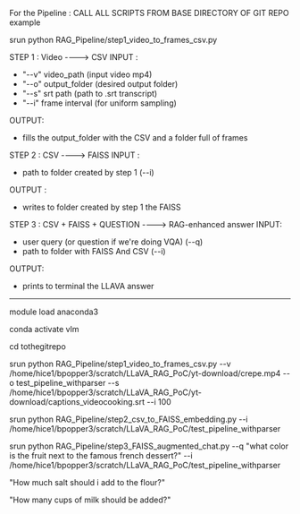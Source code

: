 For the Pipeline :
CALL ALL SCRIPTS FROM BASE DIRECTORY OF GIT REPO
example 

srun python RAG_Pipeline/step1_video_to_frames_csv.py




STEP 1 : Video ----> CSV
INPUT :
 - "--v" video_path (input video mp4)             
 - "--o" output_folder (desired output folder)
 - "--s" srt path (path to .srt transcript)
 - "--i" frame interval (for uniform sampling)


OUTPUT:
 - fills the output_folder with the CSV and a folder full of frames



STEP 2 :  CSV ----> FAISS
INPUT :
 - path to folder created by step 1 (--i)

OUTPUT :
 - writes to folder created by step 1 the FAISS


STEP 3 : CSV + FAISS + QUESTION ----> RAG-enhanced answer
INPUT:
 - user query (or question if we're doing VQA) (--q)
 - path to folder with FAISS And CSV (--i)

OUTPUT:
 - prints to terminal the LLAVA answer







-----------------------------------

module load anaconda3

conda activate vlm

cd tothegitrepo

srun python RAG_Pipeline/step1_video_to_frames_csv.py --v /home/hice1/bpopper3/scratch/LLaVA_RAG_PoC/yt-download/crepe.mp4 --o test_pipeline_withparser --s /home/hice1/bpopper3/scratch/LLaVA_RAG_PoC/yt-download/captions_videocooking.srt --i 100

srun python RAG_Pipeline/step2_csv_to_FAISS_embedding.py --i /home/hice1/bpopper3/scratch/LLaVA_RAG_PoC/test_pipeline_withparser

srun python RAG_Pipeline/step3_FAISS_augmented_chat.py --q "what color is the fruit next to the famous french dessert?" --i /home/hice1/bpopper3/scratch/LLaVA_RAG_PoC/test_pipeline_withparser

"How much salt should i add to the flour?"

"How many cups of milk should be added?"